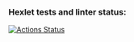 ### Hexlet tests and linter status:
[![Actions Status](https://github.com/Costard86/python-project-83/actions/workflows/hexlet-check.yml/badge.svg)](https://github.com/Costard86/python-project-83/actions)